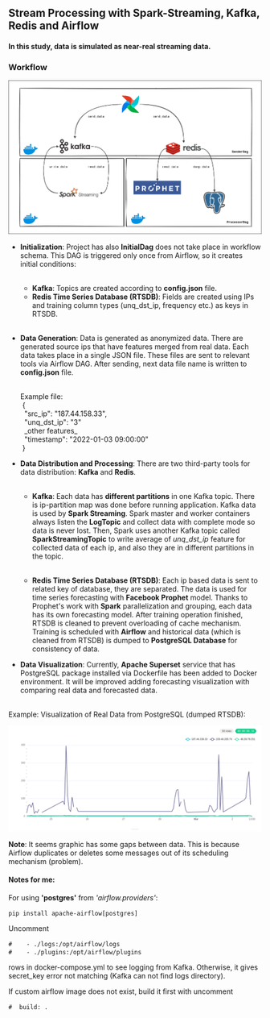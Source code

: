## Stream Processing with Spark-Streaming, Kafka, Redis and Airflow

#### In this study, data is simulated as near-real streaming data.

### Workflow

![Workflow Schema](schema/workflow_schema.png "Workflow Schema")

- **Initialization**: Project has also **InitialDag** does not take place in workflow schema. This DAG is triggered only once from Airflow, so it creates initial conditions: <br><br>
  - **Kafka**: Topics are created according to **config.json** file.
  - **Redis Time Series Database (RTSDB)**: Fields are created using IPs and training column types (unq_dst_ip, frequency etc.) as keys in RTSDB.

  <br>
- **Data Generation**: Data is generated as anonymized data. There are generated source ips that have features merged from real data.
Each data takes place in a single JSON file. These files are sent to relevant tools via Airflow DAG.
After sending, next data file name is written to **config.json** file.

  <br>
    Example file: <br>
  &nbsp;{ <br>
  &nbsp; "src_ip": "187.44.158.33", <br>  
  &nbsp; "unq_dst_ip": "3" <br>
  &nbsp; _other features_ <br>
  &nbsp; "timestamp": "2022-01-03 09:00:00" <br>
  &nbsp;} <br>
  

- **Data Distribution and Processing**: There are two third-party tools for data distribution: **Kafka** and **Redis**. <br><br>
  - **Kafka**: Each data has **different partitions** in one Kafka topic. There is ip-partition map was done before running application.
  Kafka data is used by **Spark Streaming**. Spark master and worker containers always listen the **LogTopic** and collect data with complete mode so
  data is never lost. Then, Spark uses another Kafka topic called **SparkStreamingTopic** to write average of _unq_dst_ip_ feature 
  for collected data of each ip, and also they are in different partitions in the topic. <br> <br>

  - **Redis Time Series Database (RTSDB)**: Each ip based data is sent to related key of database, they are separated. The data is used for time series forecasting 
  with **Facebook Prophet** model. Thanks to Prophet's work with **Spark** parallelization and grouping, each data has its own forecasting model.
  After training operation finished, RTSDB is cleaned to prevent overloading of cache mechanism. Training is scheduled with **Airflow**
  and historical data (which is cleaned from RTSDB) is dumped to **PostgreSQL Database** for consistency of data. 


- **Data Visualization**: Currently, **Apache Superset** service that has PostgreSQL package installed via Dockerfile has been added to Docker environment. 
It will be improved adding forecasting visualization with comparing real data and forecasted data. <br>
<br>
Example: Visualization of Real Data from PostgreSQL (dumped RTSDB):
<br>

![Superset Visualization](schema/superset-example.png "Superset Visualization")

  **Note**: It seems graphic has some gaps between data. This is because Airflow duplicates or deletes some messages out of its scheduling mechanism (problem).

#### Notes for me:
For using **'postgres'** from *'airflow.providers'*:

```angular2html
pip install apache-airflow[postgres]
```

Uncomment
```angular2html
#    - ./logs:/opt/airflow/logs
#    - ./plugins:/opt/airflow/plugins
``` 
rows in docker-compose.yml to see logging from Kafka. Otherwise, it gives secret_key error not matching (Kafka can not find logs directory).

If custom airflow image does not exist, build it first with uncomment
```angular2html
#  build: .
```